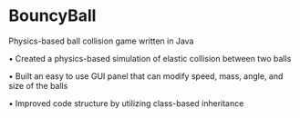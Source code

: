 # BouncyBall
Physics-based ball collision game written in Java


•	Created a physics-based simulation of elastic collision between two balls

•	Built an easy to use GUI panel that can modify speed, mass, angle, and size of the balls

•	Improved code structure by utilizing class-based inheritance
